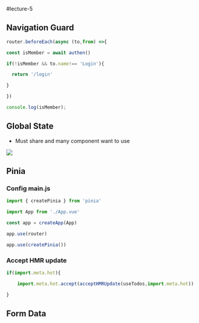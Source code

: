 #lecture-5


## Navigation Guard

```js
router.beforeEach(async (to,from) =>{

const isMember = await authen()

if(!isMember && to.name!== 'Login'){

  return '/login'

}

})

console.log(isMember);
```


## Global State
- Must share and many component want to use

![](https://i.imgur.com/c91DFCx.png)


## Pinia

### Config main.js
```js
import { createPinia } from 'pinia'

import App from './App.vue'

const app = createApp(App)

app.use(router)

app.use(createPinia())
```

### Accept HMR update
```js
if(import.meta.hot){

    import.meta.hot.accept(acceptHMRUpdate(useTodos,import.meta.hot))

}
```


## Form Data